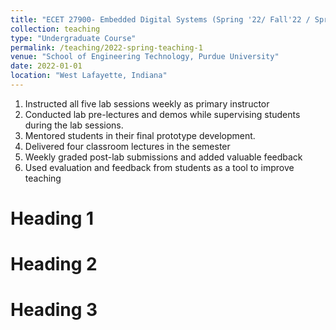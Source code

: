 ```yaml
---
title: "ECET 27900- Embedded Digital Systems (Spring '22/ Fall'22 / Spring '23)"
collection: teaching
type: "Undergraduate Course"
permalink: /teaching/2022-spring-teaching-1
venue: "School of Engineering Technology, Purdue University"
date: 2022-01-01
location: "West Lafayette, Indiana"
---
```

1. Instructed all five lab sessions weekly as primary instructor
2. Conducted lab pre-lectures and demos while supervising students during the lab sessions.
3. Mentored students in their final prototype development.
4. Delivered four classroom lectures in the semester
5. Weekly graded post-lab submissions and added valuable feedback
6. Used evaluation and feedback from students as a tool to improve teaching
   
Heading 1
======

Heading 2
======

Heading 3
======
